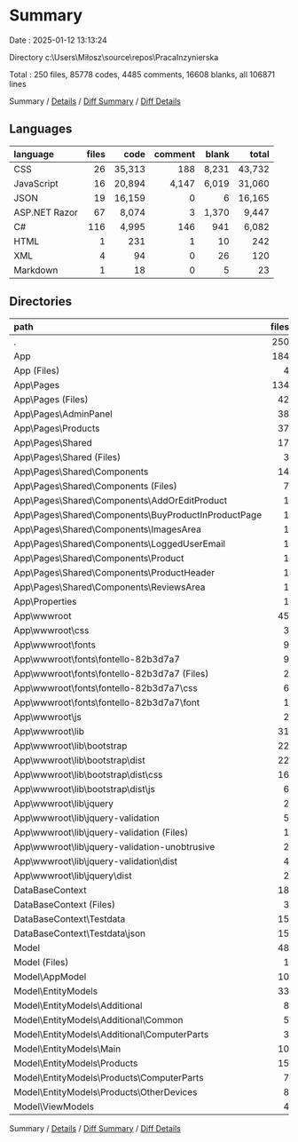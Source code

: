 # Summary

Date : 2025-01-12 13:13:24

Directory c:\\Users\\Miłosz\\source\\repos\\PracaInzynierska

Total : 250 files,  85778 codes, 4485 comments, 16608 blanks, all 106871 lines

Summary / [Details](details.md) / [Diff Summary](diff.md) / [Diff Details](diff-details.md)

## Languages
| language | files | code | comment | blank | total |
| :--- | ---: | ---: | ---: | ---: | ---: |
| CSS | 26 | 35,313 | 188 | 8,231 | 43,732 |
| JavaScript | 16 | 20,894 | 4,147 | 6,019 | 31,060 |
| JSON | 19 | 16,159 | 0 | 6 | 16,165 |
| ASP.NET Razor | 67 | 8,074 | 3 | 1,370 | 9,447 |
| C# | 116 | 4,995 | 146 | 941 | 6,082 |
| HTML | 1 | 231 | 1 | 10 | 242 |
| XML | 4 | 94 | 0 | 26 | 120 |
| Markdown | 1 | 18 | 0 | 5 | 23 |

## Directories
| path | files | code | comment | blank | total |
| :--- | ---: | ---: | ---: | ---: | ---: |
| . | 250 | 85,778 | 4,485 | 16,608 | 106,871 |
| App | 184 | 68,279 | 4,423 | 16,379 | 89,081 |
| App (Files) | 4 | 96 | 3 | 26 | 125 |
| App\\Pages | 134 | 11,663 | 86 | 2,090 | 13,839 |
| App\\Pages (Files) | 42 | 1,734 | 8 | 208 | 1,950 |
| App\\Pages\\AdminPanel | 38 | 2,045 | 41 | 443 | 2,529 |
| App\\Pages\\Products | 37 | 5,009 | 32 | 397 | 5,438 |
| App\\Pages\\Shared | 17 | 2,875 | 5 | 1,042 | 3,922 |
| App\\Pages\\Shared (Files) | 3 | 193 | 2 | 24 | 219 |
| App\\Pages\\Shared\\Components | 14 | 2,682 | 3 | 1,018 | 3,703 |
| App\\Pages\\Shared\\Components (Files) | 7 | 227 | 0 | 41 | 268 |
| App\\Pages\\Shared\\Components\\AddOrEditProduct | 1 | 48 | 3 | 11 | 62 |
| App\\Pages\\Shared\\Components\\BuyProductInProductPage | 1 | 82 | 0 | 3 | 85 |
| App\\Pages\\Shared\\Components\\ImagesArea | 1 | 9 | 0 | 1 | 10 |
| App\\Pages\\Shared\\Components\\LoggedUserEmail | 1 | 1 | 0 | 0 | 1 |
| App\\Pages\\Shared\\Components\\Product | 1 | 1,857 | 0 | 942 | 2,799 |
| App\\Pages\\Shared\\Components\\ProductHeader | 1 | 162 | 0 | 3 | 165 |
| App\\Pages\\Shared\\Components\\ReviewsArea | 1 | 296 | 0 | 17 | 313 |
| App\\Properties | 1 | 38 | 0 | 1 | 39 |
| App\\wwwroot | 45 | 56,482 | 4,334 | 14,262 | 75,078 |
| App\\wwwroot\\css | 3 | 311 | 4 | 63 | 378 |
| App\\wwwroot\\fonts | 9 | 477 | 47 | 50 | 574 |
| App\\wwwroot\\fonts\\fontello-82b3d7a7 | 9 | 477 | 47 | 50 | 574 |
| App\\wwwroot\\fonts\\fontello-82b3d7a7 (Files) | 2 | 283 | 1 | 10 | 294 |
| App\\wwwroot\\fonts\\fontello-82b3d7a7\\css | 6 | 176 | 46 | 33 | 255 |
| App\\wwwroot\\fonts\\fontello-82b3d7a7\\font | 1 | 18 | 0 | 7 | 25 |
| App\\wwwroot\\js | 2 | 131 | 9 | 31 | 171 |
| App\\wwwroot\\lib | 31 | 55,563 | 4,274 | 14,118 | 73,955 |
| App\\wwwroot\\lib\\bootstrap | 22 | 46,506 | 1,734 | 11,610 | 59,850 |
| App\\wwwroot\\lib\\bootstrap\\dist | 22 | 46,506 | 1,734 | 11,610 | 59,850 |
| App\\wwwroot\\lib\\bootstrap\\dist\\css | 16 | 34,782 | 136 | 8,125 | 43,043 |
| App\\wwwroot\\lib\\bootstrap\\dist\\js | 6 | 11,724 | 1,598 | 3,485 | 16,807 |
| App\\wwwroot\\lib\\jquery | 2 | 6,907 | 1,891 | 2,078 | 10,876 |
| App\\wwwroot\\lib\\jquery-validation | 5 | 1,843 | 572 | 375 | 2,790 |
| App\\wwwroot\\lib\\jquery-validation (Files) | 1 | 18 | 0 | 5 | 23 |
| App\\wwwroot\\lib\\jquery-validation-unobtrusive | 2 | 307 | 77 | 55 | 439 |
| App\\wwwroot\\lib\\jquery-validation\\dist | 4 | 1,825 | 572 | 370 | 2,767 |
| App\\wwwroot\\lib\\jquery\\dist | 2 | 6,907 | 1,891 | 2,078 | 10,876 |
| DataBaseContext | 18 | 16,377 | 36 | 49 | 16,462 |
| DataBaseContext (Files) | 3 | 329 | 36 | 47 | 412 |
| DataBaseContext\\Testdata | 15 | 16,048 | 0 | 2 | 16,050 |
| DataBaseContext\\Testdata\\json | 15 | 16,048 | 0 | 2 | 16,050 |
| Model | 48 | 1,122 | 26 | 180 | 1,328 |
| Model (Files) | 1 | 10 | 0 | 4 | 14 |
| Model\\AppModel | 10 | 142 | 0 | 21 | 163 |
| Model\\EntityModels | 33 | 659 | 10 | 99 | 768 |
| Model\\EntityModels\\Additional | 8 | 131 | 2 | 18 | 151 |
| Model\\EntityModels\\Additional\\Common | 5 | 92 | 2 | 12 | 106 |
| Model\\EntityModels\\Additional\\ComputerParts | 3 | 39 | 0 | 6 | 45 |
| Model\\EntityModels\\Main | 10 | 213 | 8 | 41 | 262 |
| Model\\EntityModels\\Products | 15 | 315 | 0 | 40 | 355 |
| Model\\EntityModels\\Products\\ComputerParts | 7 | 146 | 0 | 18 | 164 |
| Model\\EntityModels\\Products\\OtherDevices | 8 | 169 | 0 | 22 | 191 |
| Model\\ViewModels | 4 | 311 | 16 | 56 | 383 |

Summary / [Details](details.md) / [Diff Summary](diff.md) / [Diff Details](diff-details.md)
